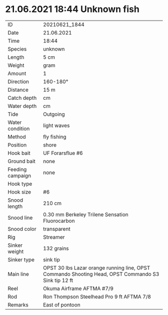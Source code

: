 # 21.06.2021 18:44 Unknown fish

| | |
|---|---|
| ID | 20210621_1844 |
| Date | 21.06.2021 |
| Time | 18:44 |
| Species | unknown |
| Length | 5 cm |
| Weight | gram |
| Amount | 1 |
| Direction | 160-180° |
| Distance | 15 m |
| Catch depth | cm |
| Water depth | cm |
| Tide | Outgoing |
| Water condition | light waves |
| Method | fly fishing |
| Position | shore |
| Hook bait | UF Forarsflue #6 |
| Ground bait | none |
| Feeding campaign | none |
| Hook type | |
| Hook size | #6 |
| Snood length | 210 cm |
| Snood line | 0.30 mm Berkeley Trilene Sensation Fluorocarbon |
| Snood color | transparent |
| Rig | Streamer |
| Sinker weight | 132 grains |
| Sinker type | sink tip |
| Main line | OPST 30 lbs Lazar orange running line, OPST Commando Shooting Head, OPST Commando S3 Sink tip 12 ft |
| Reel | Okuma Airframe AFTMA #7/9 |
| Rod | Ron Thompson Steelhead Pro 9 ft AFTMA 7/8 |
| Remarks | East of pontoon |
